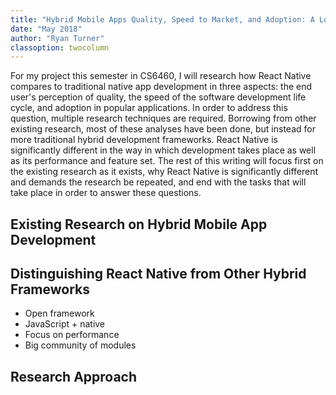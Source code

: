 ```yaml
---
title: "Hybrid Mobile Apps Quality, Speed to Market, and Adoption: A Look At React Native"
date: "May 2018"
author: "Ryan Turner"
classoption: twocolumn
---
```


For my project this semester in CS6460, I will research how React Native compares to traditional native app development in three aspects: the end user's perception of quality, the speed of the software development life cycle, and adoption in popular applications. In order to address this question, multiple research techniques are required. Borrowing from other existing research, most of these analyses have been done, but instead for more traditional hybrid development frameworks. React Native is significantly different in the way in which development takes place as well as its performance and feature set. The rest of this writing will focus first on the existing research as it exists, why React Native is significantly different and demands the research be repeated, and end with the tasks that will take place in order to answer these questions.

## Existing Research on Hybrid Mobile App Development

## Distinguishing React Native from Other Hybrid Frameworks

- Open framework
- JavaScript + native
- Focus on performance
- Big community of modules

## Research Approach
